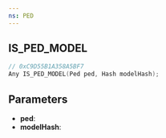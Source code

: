 ```yaml
---
ns: PED
---
```

## IS_PED_MODEL

```c
// 0xC9D55B1A358A5BF7
Any IS_PED_MODEL(Ped ped, Hash modelHash);
```

## Parameters
* **ped**:
* **modelHash**:
